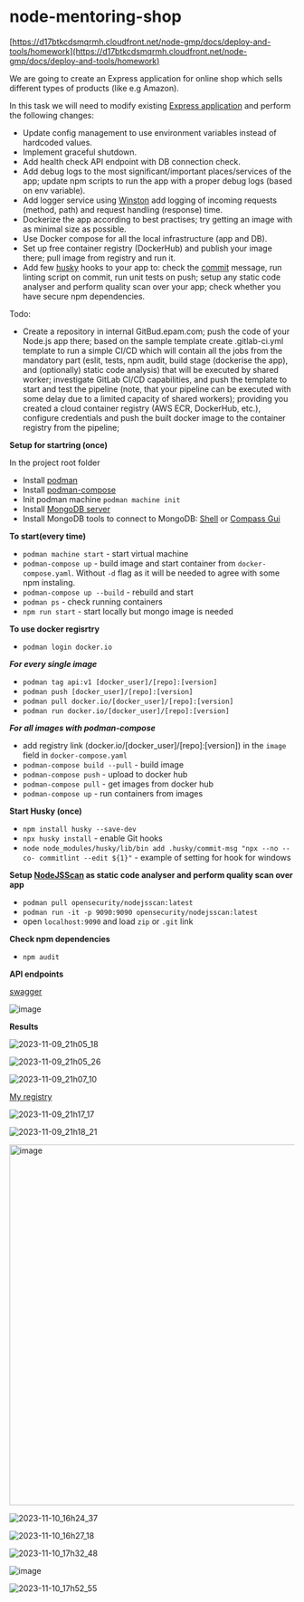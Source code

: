 # node-mentoring-shop
[https://d17btkcdsmqrmh.cloudfront.net/node-gmp/docs/deploy-and-tools/homework](https://d17btkcdsmqrmh.cloudfront.net/node-gmp/docs/deploy-and-tools/homework)


We are going to create an Express application for online shop which sells different types of products (like e.g Amazon).

In this task we will need to modify existing [Express application](https://github.com/kandalova/node-mentoring-shop/pull/4) and perform the following changes:

- Update config management to use environment variables instead of hardcoded values.
- Implement graceful shutdown.
- Add health check API endpoint with DB connection check.
- Add debug logs to the most significant/important places/services of the app; update npm scripts to run the app with a proper debug logs (based on env variable).
- Add logger service using [Winston](https://www.npmjs.com/package/winston) add logging of incoming requests (method, path) and request handling (response) time.
- Dockerize the app according to best practises; try getting an image with as minimal size as possible.
- Use Docker compose for all the local infrastructure (app and DB).
- Set up free container registry (DockerHub) and publish your image there; pull image from registry and run it.
- Add few [husky](https://www.npmjs.com/package/husky) hooks to your app to: check the [commit](https://www.npmjs.com/package/@commitlint/config-conventional) message, run linting script on commit, run unit tests on push; setup any static code analyser and perform quality scan over your app; check whether you have secure npm dependencies.

Todo:

- Create a repository in internal GitBud.epam.com; push the code of your Node.js app there; based on the sample template create .gitlab-ci.yml template to run a simple CI/CD which will contain all the jobs from the mandatory part (eslit, tests, npm audit, build stage (dockerise the app), and (optionally) static code analysis) that will be executed by shared worker; investigate GitLab CI/CD capabilities, and push the template to start and test the pipeline (note, that your pipeline can be executed with some delay due to a limited capacity of shared workers); providing you created a cloud container registry (AWS ECR, DockerHub, etc.), configure credentials and push the built docker image to the container registry from the pipeline;

**Setup for startring (once)**

In the project root folder

- Install [podman](https://podman.io/docs/installation)
- Install [podman-compose](https://github.com/containers/podman-compose#installation)
- Init podman machine `podman machine init`
- Install [MongoDB server](https://www.mongodb.com/try/download/community)
- Install MongoDB tools to connect to MongoDB: [Shell](https://www.mongodb.com/try/download/shell) or [Compass Gui](https://www.mongodb.com/try/download/compass)

**To start(every time)**
- `podman machine start` - start virtual machine
- `podman-compose up` - build image and start container from `docker-compose.yaml`. Without `-d` flag as it will be needed to agree with some npm instaling. 
- `podman-compose up --build` - rebuild and start
- `podman ps` - check running containers
- `npm run start` - start locally but mongo image is needed

**To use docker regisrtry**
- `podman login docker.io`

***For every single image*** 
- `podman tag api:v1 [docker_user]/[repo]:[version]`
- `podman push [docker_user]/[repo]:[version]`
- `podman pull docker.io/[docker_user]/[repo]:[version]`
- `podman run docker.io/[docker_user]/[repo]:[version]`

***For all images with podman-compose*** 
- add registry link (docker.io/[docker_user]/[repo]:[version]) in the `image` field in `docker-compose.yaml`
- `podman-compose build --pull` - build image
- `podman-compose push` - upload to docker hub
- `podman-compose pull` - get images from docker hub
- `podman-compose up` - run containers from images

**Start Husky (once)** 
- `npm install husky --save-dev`
- `npx husky install` - enable Git hooks
- `node node_modules/husky/lib/bin add .husky/commit-msg "npx --no -- co- commitlint --edit ${1}"` - example of setting for hook for windows

**Setup [NodeJSScan](https://github.com/ajinabraham/nodejsscan) as static code analyser and perform quality scan over app** 
- `podman pull opensecurity/nodejsscan:latest`
- `podman run -it -p 9090:9090 opensecurity/nodejsscan:latest`
- open `localhost:9090` and load `zip` or `.git` link 

**Check npm dependencies**
- `npm audit`

**API endpoints**

[swagger](https://github.com/kandalova/node-mentoring-shop/blob/task_10_deployment_and_automation/swagger.md)

![image](https://github.com/kandalova/node-mentoring-shop/assets/26093763/3b66447c-5cf1-430a-9d49-be493f8c0572)

**Results**

![2023-11-09_21h05_18](https://github.com/kandalova/node-mentoring-shop/assets/26093763/e8001f11-06bd-4253-b82b-fe4b03b2a09b)

![2023-11-09_21h05_26](https://github.com/kandalova/node-mentoring-shop/assets/26093763/b5816564-21d9-45fd-a403-07c6a8248f6e)

![2023-11-09_21h07_10](https://github.com/kandalova/node-mentoring-shop/assets/26093763/34edf091-16fc-47f6-bfd2-d57eebe72891)

[My registry](https://hub.docker.com/repository/docker/leylakandalova/nm_shop/general)

![2023-11-09_21h17_17](https://github.com/kandalova/node-mentoring-shop/assets/26093763/4344638f-b204-4d00-a672-fafdbbc480d8)

![2023-11-09_21h18_21](https://github.com/kandalova/node-mentoring-shop/assets/26093763/380bf043-be6d-4638-8160-51aac4228df1)

<img width="638" alt="image" src="https://github.com/kandalova/node-mentoring-shop/assets/26093763/7857f5ef-1c2b-4cff-b8cf-5121890ab35c">

![2023-11-10_16h24_37](https://github.com/kandalova/node-mentoring-shop/assets/26093763/7e53a32b-2cf6-4a28-a460-0bece37b74ba)

![2023-11-10_16h27_18](https://github.com/kandalova/node-mentoring-shop/assets/26093763/06a7de6f-ce75-4547-861c-576b394af489)

![2023-11-10_17h32_48](https://github.com/kandalova/node-mentoring-shop/assets/26093763/3dd52192-83f0-46e0-b154-c3979d75de7e)

![image](https://github.com/kandalova/node-mentoring-shop/assets/26093763/8c028074-bad7-490d-9fed-c308470e3736)

![2023-11-10_17h52_55](https://github.com/kandalova/node-mentoring-shop/assets/26093763/f4c5dce6-cd17-49c7-b5fa-a6986cba0fd8)


